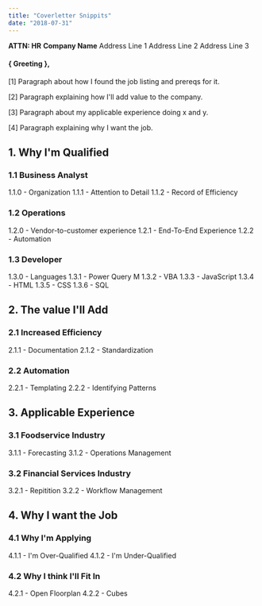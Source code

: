 ```yaml
---
title: "Coverletter Snippits"
date: "2018-07-31"
---
```


**ATTN: HR**
**Company Name**
Address Line 1
Address Line 2
Address Line 3

#### { Greeting },

[1] Paragraph about how I found the job listing and prereqs for it.

[2] Paragraph explaining how I'll add value to the company.

[3] Paragraph about my applicable experience doing x and y.

[4] Paragraph explaining why I want the job.

## 1. Why I'm Qualified

### 1.1 Business Analyst

1.1.0 - Organization
1.1.1 - Attention to Detail
1.1.2 - Record of Efficiency

### 1.2 Operations

1.2.0 - Vendor-to-customer experience
1.2.1 - End-To-End Experience
1.2.2 - Automation 

### 1.3 Developer

1.3.0 - Languages
1.3.1 - Power Query M
1.3.2 - VBA
1.3.3 - JavaScript
1.3.4 - HTML
1.3.5 - CSS
1.3.6 - SQL

## 2. The value I'll Add

### 2.1 Increased Efficiency

2.1.1 - Documentation
2.1.2 - Standardization

### 2.2 Automation

2.2.1 - Templating
2.2.2 - Identifying Patterns

## 3. Applicable Experience

### 3.1 Foodservice Industry

3.1.1 - Forecasting
3.1.2 - Operations Management

### 3.2 Financial Services Industry

3.2.1 - Repitition
3.2.2 - Workflow Management

## 4. Why I want the Job

### 4.1 Why I'm Applying

4.1.1 - I'm Over-Qualified
4.1.2 - I'm Under-Qualified

### 4.2 Why I think I'll Fit In

4.2.1 - Open Floorplan
4.2.2 - Cubes
